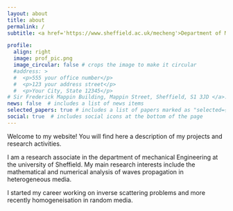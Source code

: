 ```yaml
---
layout: about
title: about
permalink: /
subtitle: <a href='https://www.sheffield.ac.uk/mecheng'>Department of Mechanical Engineering, University of Sheffield, Sheffield, UK

profile:
  align: right
  image: prof_pic.png
  image_circular: false # crops the image to make it circular
  #address: >
  #  <p>555 your office number</p>
  #  <p>123 your address street</p>
  #  <p>Your City, State 12345</p>
# Sir Frederick Mappin Building, Mappin Street, Sheffield, S1 3JD </a>. Address. Contacts. Moto. Etc.
news: false  # includes a list of news items
selected_papers: true # includes a list of papers marked as "selected={true}"
social: true  # includes social icons at the bottom of the page
---
```


Welcome to my website! You will find here a description of my projects and research activities.

I am a research associate in the department of mechanical Engineering at the university of Sheffield. My main research interests include the mathematical and numerical analysis of waves propagation in heterogeneous media.

I started my career working on inverse scattering problems and more recently homogeneisation in random media.

 <!-- Use hyperlink: [subreddit](http://reddit.com).  -->
<!-- Edit `_bibliography/papers.bib` and Jekyll will render your [publications page](/al-folio/publications/) automatically. -->

<!-- Link to your social media connections, too. This theme is set up to use [Font Awesome icons](https://github.com/FortAwesome/Font-Awesome) and [Academicons](https://jpswalsh.github.io/academicons/), like the ones below. Add your Facebook, Twitter, LinkedIn, Google Scholar, or just disable all of them. -->
